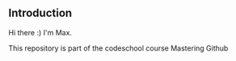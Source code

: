 ## Introduction

Hi there :) I'm Max.

This repository is part of the codeschool course Mastering Github
